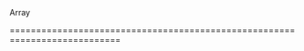 <!--merge--><!--/merge-->
<!--type-->Array<String, dxTileViewItem, Object><!--/type-->
===========================================================================
